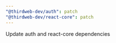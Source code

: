 ```yaml
---
"@thirdweb-dev/auth": patch
"@thirdweb-dev/react-core": patch
---
```


Update auth and react-core dependencies
